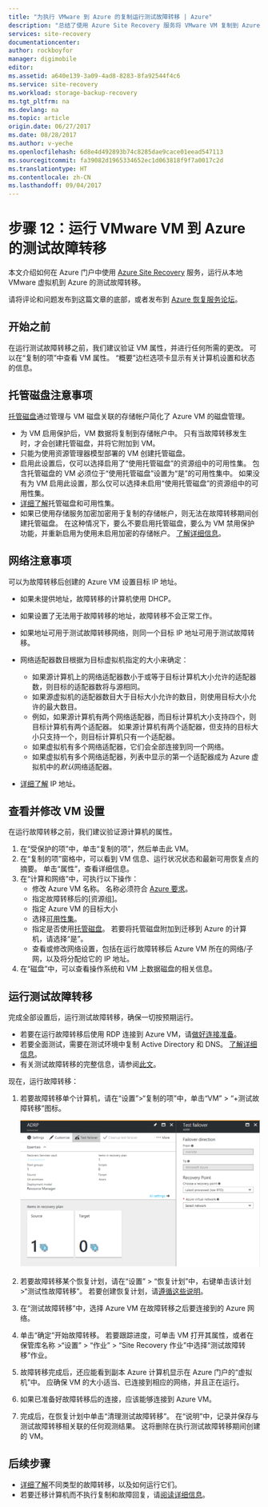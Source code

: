 ```yaml
---
title: "为执行 VMware 到 Azure 的复制运行测试故障转移 | Azure"
description: "总结了使用 Azure Site Recovery 服务将 VMware VM 复制到 Azure 运行测试故障转移所需的步骤。"
services: site-recovery
documentationcenter: 
author: rockboyfor
manager: digimobile
editor: 
ms.assetid: a640e139-3a09-4ad8-8283-8fa92544f4c6
ms.service: site-recovery
ms.workload: storage-backup-recovery
ms.tgt_pltfrm: na
ms.devlang: na
ms.topic: article
origin.date: 06/27/2017
ms.date: 08/28/2017
ms.author: v-yeche
ms.openlocfilehash: 6d8e4d492893b74c8285dae9cace01eead547113
ms.sourcegitcommit: fa39082d1965334652ec1d063818f9f7a0017c2d
ms.translationtype: HT
ms.contentlocale: zh-CN
ms.lasthandoff: 09/04/2017
---
```

# <a name="step-12-run-a-test-failover-to-azure-for-vmware-vms"></a>步骤 12：运行 VMware VM 到 Azure 的测试故障转移

本文介绍如何在 Azure 门户中使用 [Azure Site Recovery](site-recovery-overview.md) 服务，运行从本地 VMware 虚拟机到 Azure 的测试故障转移。

请将评论和问题发布到这篇文章的底部，或者发布到 [Azure 恢复服务论坛](https://social.msdn.microsoft.com/Forums/en-US/home?forum=hypervrecovmgr)。

## <a name="before-you-start"></a>开始之前

在运行测试故障转移之前，我们建议验证 VM 属性，并进行任何所需的更改。 可以在“复制的项”中查看 VM 属性。 “概要”边栏选项卡显示有关计算机设置和状态的信息。

## <a name="managed-disk-considerations"></a>托管磁盘注意事项

[托管磁盘](../virtual-machines/windows/managed-disks-overview.md)通过管理与 VM 磁盘关联的存储帐户简化了 Azure VM 的磁盘管理。 

- 为 VM 启用保护后，VM 数据将复制到存储帐户中。 只有当故障转移发生时，才会创建托管磁盘，并将它附加到 VM。
- 只能为使用资源管理器模型部署的 VM 创建托管磁盘。  
- 启用此设置后，仅可以选择启用了“使用托管磁盘”的资源组中的可用性集。 包含托管磁盘的 VM 必须位于“使用托管磁盘”设置为“是”的可用性集中。 如果没有为 VM 启用此设置，那么仅可以选择未启用“使用托管磁盘”的资源组中的可用性集。
- [详细了解](/virtual-machines/windows/manage-availability#use-managed-disks-for-vms-in-an-availability-set)托管磁盘和可用性集。
- 如果已使用存储服务加密加密用于复制的存储帐户，则无法在故障转移期间创建托管磁盘。 在这种情况下，要么不要启用托管磁盘，要么为 VM 禁用保护功能，并重新启用为使用未启用加密的存储帐户。 [了解详细信息](/storage/storage-managed-disks-overview#managed-disks-and-encryption)。

## <a name="network-considerations"></a>网络注意事项

可以为故障转移后创建的 Azure VM 设置目标 IP 地址。

- 如果未提供地址，故障转移的计算机使用 DHCP。
- 如果设置了无法用于故障转移的地址，故障转移不会正常工作。
- 如果地址可用于测试故障转移网络，则同一个目标 IP 地址可用于测试故障转移。
- 网络适配器数目根据为目标虚拟机指定的大小来确定：

     - 如果源计算机上的网络适配器数小于或等于目标计算机大小允许的适配器数，则目标的适配器数将与源相同。
     - 如果源虚拟机的适配器数目大于目标大小允许的数目，则使用目标大小允许的最大数目。
     - 例如，如果源计算机有两个网络适配器，而目标计算机大小支持四个，则目标计算机有两个适配器。 如果源计算机有两个适配器，但支持的目标大小只支持一个，则目标计算机只有一个适配器。     
   - 如果虚拟机有多个网络适配器，它们会全部连接到同一个网络。
   - 如果虚拟机有多个网络适配器，列表中显示的第一个适配器成为 Azure 虚拟机中的*默认*网络适配器。
 - [详细了解](vmware-walkthrough-network.md) IP 地址。

## <a name="view-and-modify-vm-settings"></a>查看并修改 VM 设置

在运行故障转移之前，我们建议验证源计算机的属性。

1. 在“受保护的项”中，单击“复制的项”，然后单击此 VM。
2. 在“复制的项”窗格中，可以看到 VM 信息、运行状况状态和最新可用恢复点的摘要。 单击“属性”，查看详细信息。
3. 在“计算和网络”中，可执行以下操作：
    - 修改 Azure VM 名称。 名称必须符合 [Azure 要求](site-recovery-support-matrix-to-azure.md#failed-over-azure-vm-requirements)。
    - 指定故障转移后的[资源组]。
    - 指定 Azure VM 的目标大小
    - 选择[可用性集](../virtual-machines/windows/tutorial-availability-sets.md)。
    - 指定是否使用[托管磁盘](#managed-disk-considerations)。 若要将托管磁盘附加到迁移到 Azure 的计算机，请选择“是”。
    - 查看或修改网络设置，包括在运行故障转移后 Azure VM 所在的网络/子网，以及将分配给它的 IP 地址。
4. 在“磁盘”中，可以查看操作系统和 VM 上数据磁盘的相关信息。

## <a name="run-a-test-failover"></a>运行测试故障转移

完成全部设置后，运行测试故障转移，确保一切按预期运行。

- 若要在运行故障转移后使用 RDP 连接到 Azure VM，请[做好连接准备](site-recovery-test-failover-to-azure.md#prepare-to-connect-to-azure-vms-after-failover)。
 - 若要全面测试，需要在测试环境中复制 Active Directory 和 DNS。 [了解详细信息](site-recovery-active-directory.md#test-failover-considerations)。
 - 有关测试故障转移的完整信息，请参阅[此文](site-recovery-test-failover-to-azure.md)。
<!-- Not Available on Video-->

现在，运行故障转移：

1. 若要故障转移单个计算机，请在“设置”>“复制的项”中，单击“VM” > “+测试故障转移”图标。

    ![测试故障转移](./media/vmware-walkthrough-test-failover/test-failover.png)

2. 若要故障转移某个恢复计划，请在“设置” > “恢复计划”中，右键单击该计划 >“测试性故障转移”。 若要创建恢复计划，请[遵循这些说明](site-recovery-create-recovery-plans.md)。  

3. 在“测试故障转移”中，选择 Azure VM 在故障转移之后要连接到的 Azure 网络。

4. 单击“确定”开始故障转移。 若要跟踪进度，可单击 VM 打开其属性，或者在保管库名称 >“设置” > “作业” > “Site Recovery 作业”中选择“测试故障转移”作业。

5. 故障转移完成后，还应能看到副本 Azure 计算机显示在 Azure 门户的“虚拟机”中。 应确保 VM 的大小适当、已连接到相应的网络，并且正在运行。

6. 如果已准备好故障转移后的连接，应该能够连接到 Azure VM。

7. 完成后，在恢复计划中单击“清理测试故障转移”。 在“说明”中，记录并保存与测试故障转移相关联的任何观测结果。 这将删除在执行测试故障转移期间创建的 VM。

## <a name="next-steps"></a>后续步骤

- [详细了解](site-recovery-failover.md)不同类型的故障转移，以及如何运行它们。
- 若要迁移计算机而不执行复制和故障回复，请[阅读详细信息](site-recovery-migrate-to-azure.md#migrate-on-premises-vms-and-physical-servers)。
<!-- Not Available - - [Read about failback](site-recovery-failback-azure-to-vmware.md), to fail back and replicate Azure VMs back to the primary on-premises site.-->

<!--Update_Description: new articles on site recovery test failover from vmware to azure-->